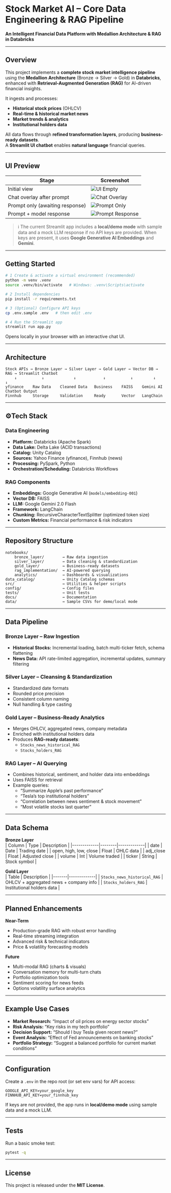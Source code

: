 
# Stock Market AI – Core Data Engineering & RAG Pipeline  
**An Intelligent Financial Data Platform with Medallion Architecture & RAG in Databricks**

---

## Overview

This project implements a **complete stock market intelligence pipeline** using the **Medallion Architecture** (Bronze → Silver → Gold) in **Databricks**, enhanced with **Retrieval-Augmented Generation (RAG)** for AI-driven financial insights.  

It ingests and processes:  
- **Historical stock prices** (OHLCV)  
- **Real-time & historical market news**  
- **Market trends & analytics**  
- **Institutional holders data**  

All data flows through **refined transformation layers**, producing **business-ready datasets**.  
A **Streamlit UI chatbot** enables **natural language** financial queries.

---

## UI Preview

| Stage | Screenshot |
|-------|------------|
| Initial view | ![UI Empty](https://github.com/user-attachments/assets/caed6ed4-d8bc-4c16-8815-f6f079506c0f) |
| Chat overlay after prompt | ![Chat Overlay](https://github.com/user-attachments/assets/f9a52fe8-4588-425c-87c0-ed226f0ef211) |
| Prompt only (awaiting response) | ![Prompt Only](https://github.com/user-attachments/assets/90323d38-c883-4dad-800d-b6a256a8375e) |
| Prompt + model response | ![Prompt Response](https://github.com/user-attachments/assets/39a0ba32-fbb0-43ff-8964-649efc81bec8) |

> ℹ The current Streamlit app includes a **local/demo mode** with sample data and a mock LLM response if no API keys are provided. When keys are present, it uses **Google Generative AI Embeddings** and **Gemini**.

---

## Getting Started

```bash
# 1️ Create & activate a virtual environment (recommended)
python -m venv .venv
source .venv/bin/activate   # Windows: .venv\Scripts\activate

# 2️ Install dependencies
pip install -r requirements.txt

# 3️ (Optional) Configure API keys
cp .env.sample .env   # then edit .env

# 4 Run the Streamlit app
streamlit run app.py
```

Opens locally in your browser with an interactive chat UI.

---

## Architecture

```
Stock APIs → Bronze Layer → Silver Layer → Gold Layer → Vector DB → RAG → Streamlit Chatbot
    ↓           ↓             ↓            ↓           ↓         ↓            ↓
yfinance    Raw Data    Cleaned Data   Business    FAISS    Gemini AI   Chatbot Output
Finnhub     Storage     Validation     Ready       Vector   LangChain   
```

---

## ⚙Tech Stack

### Data Engineering
- **Platform:** Databricks (Apache Spark)
- **Data Lake:** Delta Lake (ACID transactions)
- **Catalog:** Unity Catalog
- **Sources:** Yahoo Finance (yfinance), Finnhub (news)
- **Processing:** PySpark, Python
- **Orchestration/Scheduling:** Databricks Workflows

### RAG Components
- **Embeddings:** Google Generative AI (`models/embedding-001`)
- **Vector DB:** FAISS
- **LLM:** Google Gemini 2.0 Flash
- **Framework:** LangChain
- **Chunking:** RecursiveCharacterTextSplitter (optimized token size)
- **Custom Metrics:** Financial performance & risk indicators

---

## Repository Structure

```
notebooks/
    bronze_layer/        → Raw data ingestion
    silver_layer/        → Data cleaning & standardization
    gold_layer/          → Business-ready datasets
    rag_implementation/  → AI-powered querying
    analytics/           → Dashboards & visualizations
data_catalog/            → Unity Catalog schemas
src/                     → Utilities & helper scripts
config/                  → Config files
tests/                   → Unit tests
docs/                    → Documentation
data/                    → Sample CSVs for demo/local mode
```

---

## Data Pipeline

### Bronze Layer – Raw Ingestion
- **Historical Stocks:** Incremental loading, batch multi-ticker fetch, schema flattening  
- **News Data:** API rate-limited aggregation, incremental updates, summary filtering  

### Silver Layer – Cleansing & Standardization
- Standardized date formats  
- Rounded price precision  
- Consistent column naming  
- Null handling & type casting  

### Gold Layer – Business-Ready Analytics
- Merges OHLCV, aggregated news, company metadata  
- Enriched with institutional holders data  
- Produces **RAG-ready datasets**:  
  - `Stocks_news_historical_RAG`
  - `Stocks_holders_RAG`

### RAG Layer – AI Querying
- Combines historical, sentiment, and holder data into embeddings  
- Uses FAISS for retrieval  
- Example queries:
  - “Summarize Apple’s past performance”
  - “Tesla’s top institutional holders”
  - “Correlation between news sentiment & stock movement”
  - “Most volatile stocks last quarter”

---

## Data Schema

**Bronze Layer**  
| Column      | Type   | Description |
|-------------|--------|-------------|
| date        | Date   | Trading date |
| open, high, low, close | Float | OHLC data |
| adj_close   | Float  | Adjusted close |
| volume      | Int    | Volume traded |
| ticker      | String | Stock symbol |

**Gold Layer**  
| Table | Description |
|-------|-------------|
| `Stocks_news_historical_RAG` | OHLCV + aggregated news + company info |
| `Stocks_holders_RAG` | Institutional holders data |

---

## Planned Enhancements

**Near-Term**
- Production-grade RAG with robust error handling  
- Real-time streaming integration  
- Advanced risk & technical indicators  
- Price & volatility forecasting models  

**Future**
- Multi-modal RAG (charts & visuals)  
- Conversation memory for multi-turn chats  
- Portfolio optimization tools  
- Sentiment scoring for news feeds  
- Options volatility surface analytics  

---

## Example Use Cases
- **Market Research:** “Impact of oil prices on energy sector stocks”  
- **Risk Analysis:** “Key risks in my tech portfolio”  
- **Decision Support:** “Should I buy Tesla given recent news?”  
- **Event Analysis:** “Effect of Fed announcements on banking stocks”  
- **Portfolio Strategy:** “Suggest a balanced portfolio for current market conditions”  

---

## Configuration

Create a `.env` in the repo root (or set env vars) for API access:

```
GOOGLE_API_KEY=your_google_key
FINNHUB_API_KEY=your_finnhub_key
```

If keys are not provided, the app runs in **local/demo mode** using sample data and a mock LLM.

---

## Tests

Run a basic smoke test:

```bash
pytest -q
```

---

## License

This project is released under the **MIT License**.
